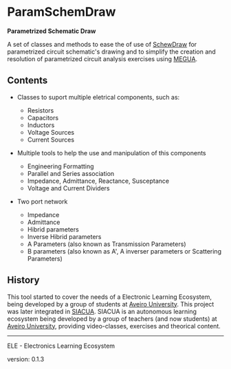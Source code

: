 # ParamSchemDraw
**Parametrized Schematic Draw**

A set of classes and methods to ease the of use of [SchewDraw](https://pypi.python.org/pypi/SchemDraw) for parametrized circuit schematic's drawing and to simplify the creation and resolution of parametrized circuit analysis exercises using [MEGUA](https://github.com/jpedroan/megua).


## Contents
- Classes to suport multiple eletrical components, such as:
	- Resistors
	- Capacitors
	- Inductors
	- Voltage Sources
	- Current Sources

- Multiple tools to help the use and manipulation of this components
	- Engineering Formatting
	- Parallel and Series association
	- Impedance, Admittance, Reactance, Susceptance
	- Voltage and Current Dividers

- Two port network
	- Impedance
	- Admittance
	- Hibrid parameters
	- Inverse Hibrid parameters
	- A Parameters (also known as Transmission Parameters)
	- B parameters (also known as A', A inverser parameters or Scattering Parameters)


## History
This tool started to cover the needs of a Electronic Learning Ecosystem, being developed by a group of students at [Aveiro University](https://www.ua.pt/). 
This project was later integrated in [SIACUA](http://siacua.web.ua.pt/). SIACUA is an autonomous learning ecosystem being developed by a group of teachers (and now students) at [Aveiro University](https://www.ua.pt/), providing video-classes, exercises and theorical content.




---


ELE - Electronics Learning Ecosystem

version: 0.1.3
